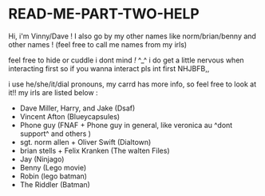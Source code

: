 # READ-ME-PART-TWO-HELP
 Hi, i'm Vinny/Dave ! I also go by my other names like norm/brian/benny and other names ! (feel free to call me names from my irls)

feel free to hide or cuddle i dont mind *!* ^_^ i do get a little nervous when interacting first so if you wanna interact pls int first NHJBFB,,

i use he/she/it/dial pronouns, my carrd has more info, so feel free to look at it!! 
my irls are listed below :

- Dave Miller, Harry, and Jake (Dsaf)
- Vincent Afton (Blueycapsules)
- Phone guy (FNAF + Phone guy in general, like veronica au ^dont support^ and others )
- sgt. norm allen + Oliver Swift (Dialtown)
- brian stells + Felix Kranken (The walten Files)
- Jay (Ninjago)
- Benny (Lego movie)
- Robin (lego batman)
- The Riddler (Batman)
